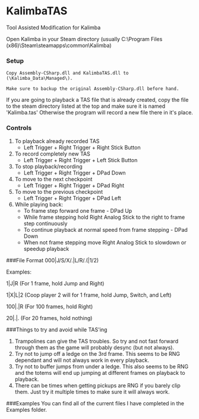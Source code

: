 # KalimbaTAS
Tool Assisted Modification for Kalimba

Open Kalimba in your Steam directory (usually C:\Program Files (x86)\Steam\steamapps\common\Kalimba\)

### Setup
	Copy Assembly-CSharp.dll and KalimbaTAS.dll to (\Kalimba_Data\Managed\).
	
	Make sure to backup the original Assembly-CSharp.dll before hand.

If you are going to playback a TAS file that is already created, copy the file to the steam directory listed at the top and make sure it is named 'Kalimba.tas'
Otherwise the program will record a new file there in it's place.

### Controls
1. To playback already recorded TAS
	* Left Trigger + Right Trigger + Right Stick Button
2. To record completely new TAS
	* Left Trigger + Right Trigger + Left Stick Button
3. To stop playback/recording
	* Left Trigger + Right Trigger + DPad Down
4. To move to the next checkpoint
	* Left Trigger + Right Trigger + DPad Right
5. To move to the previous checkpoint
	* Left Trigger + Right Trigger + DPad Left
6. While playing back:
	* To frame step forward one frame - DPad Up
	* While frame stepping hold Right Analog Stick to the right to frame step continuously
	* To continue playback at normal speed from frame stepping - DPad Down
	* When not frame stepping move Right Analog Stick to slowdown or speedup playback

###File Format
000|J/S/X/.|L/R/.(|1/2)

Examples:

  1|J|R   (For 1 frame, hold Jump and Right)
  
  1|X|L|2 (Coop player 2 will for 1 frame, hold Jump, Switch, and Left)
  
100|.|R   (For 100 frames, hold Right)

 20|.|.   (For 20 frames, hold nothing)

###Things to try and avoid while TAS'ing
1. Trampolines can give the TAS troubles. So try and not fast forward through them as the game will probably desync (but not always).
2. Try not to jump off a ledge on the 3rd frame. This seems to be RNG dependant and will not always work in every playback.
3. Try not to buffer jumps from under a ledge. This also seems to be RNG and the totems will end up jumping at different frames on playback to playback.
4. There can be times when getting pickups are RNG if you barely clip them. Just try it multiple times to make sure it will always work.

###Examples
You can find all of the current files I have completed in the Examples folder.
